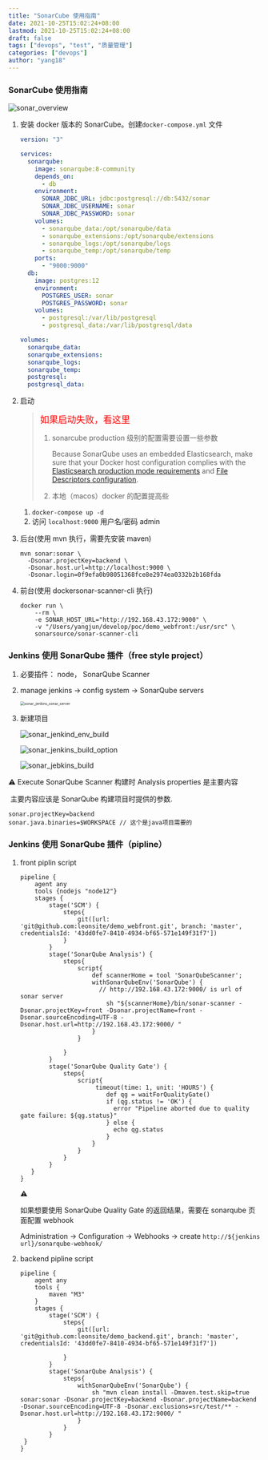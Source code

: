 ```yaml
---
title: "SonarCube 使用指南"
date: 2021-10-25T15:02:24+08:00
lastmod: 2021-10-25T15:02:24+08:00
draft: false
tags: ["devops", "test", "质量管理"]
categories: ["devops"]
author: "yang18"
---
```


### SonarCube 使用指南

![sonar_overview](https://cdn.jsdelivr.net/gh/yysg/blog-img/root/sonar_overview.png)

1. 安装 docker 版本的 SonarCube。创建`docker-compose.yml` 文件

   ```yml
   version: "3"

   services:
     sonarqube:
       image: sonarqube:8-community
       depends_on:
         - db
       environment:
         SONAR_JDBC_URL: jdbc:postgresql://db:5432/sonar
         SONAR_JDBC_USERNAME: sonar
         SONAR_JDBC_PASSWORD: sonar
       volumes:
         - sonarqube_data:/opt/sonarqube/data
         - sonarqube_extensions:/opt/sonarqube/extensions
         - sonarqube_logs:/opt/sonarqube/logs
         - sonarqube_temp:/opt/sonarqube/temp
       ports:
         - "9000:9000"
     db:
       image: postgres:12
       environment:
         POSTGRES_USER: sonar
         POSTGRES_PASSWORD: sonar
       volumes:
         - postgresql:/var/lib/postgresql
         - postgresql_data:/var/lib/postgresql/data

   volumes:
     sonarqube_data:
     sonarqube_extensions:
     sonarqube_logs:
     sonarqube_temp:
     postgresql:
     postgresql_data:
   ```

2. 启动

   > <font size=4 color=red>如果启动失败，看这里</font>
   >
   > 1. sonarcube production 级别的配置需要设置一些参数
   >
   >    Because SonarQube uses an embedded Elasticsearch, make sure that your Docker host configuration complies with the [Elasticsearch production mode requirements](https://www.elastic.co/guide/en/elasticsearch/reference/current/docker.html#docker-cli-run-prod-mode) and [File Descriptors configuration](https://www.elastic.co/guide/en/elasticsearch/reference/current/file-descriptors.html).
   >
   > 2. 本地（macos）docker 的配置提高些

   1. `docker-compose up -d `
   2. 访问 `localhost:9000` 用户名/密码 admin

3. 后台(使用 mvn 执行，需要先安装 maven)

   ```
   mvn sonar:sonar \
     -Dsonar.projectKey=backend \
     -Dsonar.host.url=http://localhost:9000 \
     -Dsonar.login=0f9efa0b98051368fce8e2974ea0332b2b168fda
   ```

4. 前台(使用 dockersonar-scanner-cli 执行)

   ```
   docker run \
       --rm \
       -e SONAR_HOST_URL="http://192.168.43.172:9000" \
       -v "/Users/yangjun/develop/poc/demo_webfront:/usr/src" \
       sonarsource/sonar-scanner-cli
   ```

### Jenkins 使用 SonarQube 插件（free style project）

1. 必要插件： node， SonarQube Scanner

2. manage jenkins -> config system -> SonarQube servers

   <img src="https://cdn.jsdelivr.net/gh/yysg/blog-img/root/sonar_jenkins_sonar_server.png" alt="sonar_jenkins_sonar_server" style="zoom:50%;" />

3. 新建项目

   ![sonar_jenkind_env_build](https://cdn.jsdelivr.net/gh/yysg/blog-img/root/sonar_jenkind_env_build.png)

   ![sonar_jenkins_build_option](https://cdn.jsdelivr.net/gh/yysg/blog-img/root/sonar_jenkins_build_option.png)

   ![sonar_jebkins_build](https://cdn.jsdelivr.net/gh/yysg/blog-img/root/sonar_jebkins_build.png)

⚠️ Execute SonarQube Scanner 构建时 Analysis properties 是主要内容

​ 主要内容应该是 SonarQube 构建项目时提供的参数.

```
sonar.projectKey=backend
sonar.java.binaries=$WORKSPACE // 这个是java项目需要的
```

### Jenkins 使用 SonarQube 插件（pipline）

1. front piplin script

   ```
   pipeline {
       agent any
       tools {nodejs "node12"}
       stages {
           stage('SCM') {
               steps{
                   git([url: 'git@github.com:leonsite/demo_webfront.git', branch: 'master', credentialsId: '43dd0fe7-8410-4934-bf65-571e149f31f7'])
               }
           }
           stage('SonarQube Analysis') {
               steps{
                   script{
                       def scannerHome = tool 'SonarQubeScanner';
                       withSonarQubeEnv('SonarQube') {
                         // http://192.168.43.172:9000/ is url of sonar server
                           sh "${scannerHome}/bin/sonar-scanner -Dsonar.projectKey=front -Dsonar.projectName=front -Dsonar.sourceEncoding=UTF-8 -Dsonar.host.url=http://192.168.43.172:9000/ "
                       }
                   }

               }
           }
           stage('SonarQube Quality Gate') {
               steps{
                   script{
                        timeout(time: 1, unit: 'HOURS') {
                           def qg = waitForQualityGate()
                           if (qg.status != 'OK') {
                             error "Pipeline aborted due to quality gate failure: ${qg.status}"
                           } else {
                             echo qg.status
                           }
                       }
                   }
               }
           }
      }
   }

   ```

   ⚠️

   如果想要使用 SonarQube Quality Gate 的返回结果，需要在 sonarqube 页面配置 webhook

   Administration -> Configuration -> Webhooks -> create `http://${jenkins url}/sonarqube-webhook/`

2. backend pipline script

   ```
   pipeline {
       agent any
       tools {
           maven "M3"
       }
       stages {
           stage('SCM') {
               steps{
                   git([url: 'git@github.com:leonsite/demo_backend.git', branch: 'master', credentialsId: '43dd0fe7-8410-4934-bf65-571e149f31f7'])

               }
           }
           stage('SonarQube Analysis') {
               steps{
                   withSonarQubeEnv('SonarQube') {
                       sh "mvn clean install -Dmaven.test.skip=true sonar:sonar -Dsonar.projectKey=backend -Dsonar.projectName=backend -Dsonar.sourceEncoding=UTF-8 -Dsonar.exclusions=src/test/** -Dsonar.host.url=http://192.168.43.172:9000/ "
                   }
               }
           }
    }
   }

   ```
